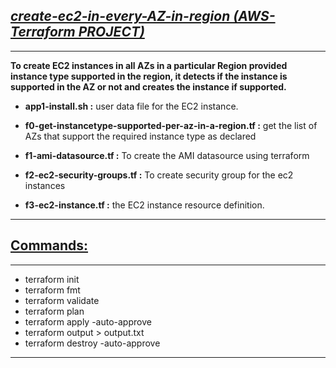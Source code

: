 ## <b><u><i>create-ec2-in-every-AZ-in-region (AWS-Terraform PROJECT)</b></u></i>
***
<b> To create EC2 instances in all AZs in a particular Region provided instance type supported in the region, it detects if the instance is supported in the AZ or not and creates the instance if supported.</b>

- <b>app1-install.sh :</b>
  user data file for the EC2 instance.
  
- <b>f0-get-instancetype-supported-per-az-in-a-region.tf :</b>
  get the list of AZs that support the required instance type as declared

- <b>f1-ami-datasource.tf :</b>
  To create the AMI datasource using terraform
  
- <b>f2-ec2-security-groups.tf :</b>
  To create security group for the ec2 instances
  
- <b>f3-ec2-instance.tf :</b>
  the EC2 instance resource definition.
***

## <b><u>Commands:</b></u>
***
- terraform init
- terraform fmt
- terraform validate
- terraform plan
- terraform apply -auto-approve
- terraform output > output.txt
- terraform destroy -auto-approve
***
